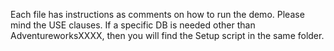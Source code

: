 Each file has instructions as comments on how to run the demo. Please mind the USE clauses.
If a specific DB is needed other than AdventureworksXXXX, then you will find the Setup script in the same folder.
